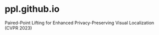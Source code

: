# ppl.github.io
Paired-Point Lifting for Enhanced Privacy-Preserving Visual Localization (CVPR 2023)
